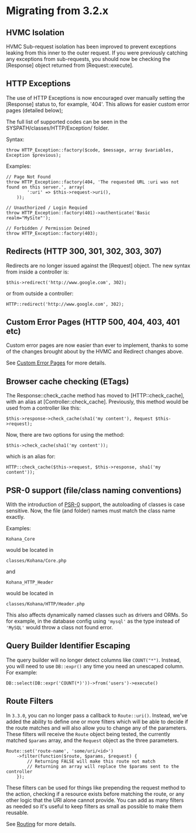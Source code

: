 # Migrating from 3.2.x

## HVMC Isolation

HVMC Sub-request isolation has been improved to prevent exceptions leaking from this inner to the outer request. If you were previously catching any exceptions from sub-requests, you should now be checking the [Response] object returned from [Request::execute].

## HTTP Exceptions

The use of HTTP Exceptions is now encouraged over manually setting the [Response] status to, for example, '404'. This allows for easier custom error pages (detailed below);

The full list of supported codes can be seen in the SYSPATH/classes/HTTP/Exception/ folder.

Syntax:

    throw HTTP_Exception::factory($code, $message, array $variables, Exception $previous);

Examples:

    // Page Not Found
    throw HTTP_Exception::factory(404, 'The requested URL :uri was not found on this server.', array(
            ':uri' => $this->request->uri(),
        ));

    // Unauthorized / Login Requied
    throw HTTP_Exception::factory(401)->authenticate('Basic realm="MySite"');

    // Forbidden / Permission Deined
    throw HTTP_Exception::factory(403);

## Redirects (HTTP 300, 301, 302, 303, 307)

Redirects are no longer issued against the [Request] object. The new syntax from inside a controller is:

    $this->redirect('http://www.google.com', 302);

or from outside a controller:

    HTTP::redirect('http://www.google.com', 302);

## Custom Error Pages (HTTP 500, 404, 403, 401 etc)

Custom error pages are now easier than ever to implement, thanks to some of the changes brought about by the HVMC and Redirect changes above.

See [Custom Error Pages](tutorials/error-pages) for more details.

## Browser cache checking (ETags)

The Response::check_cache method has moved to [HTTP::check_cache], with an alias at [Controller::check_cache]. Previously, this method would be used from a controller like this:

    $this->response->check_cache(sha1('my content'), Request $this->request);

Now, there are two options for using the method:

    $this->check_cache(sha1('my content'));

which is an alias for:

    HTTP::check_cache($this->request, $this->response, sha1('my content'));

## PSR-0 support (file/class naming conventions)

With the introduction of [PSR-0](https://github.com/php-fig/fig-standards/blob/master/accepted/PSR-0.md) support, the autoloading of classes is case sensitive. Now, the file (and folder) names must match the class name exactly.

Examples:

    Kohana_Core

would be located in

    classes/Kohana/Core.php

and

    Kohana_HTTP_Header

would be located in

    classes/Kohana/HTTP/Header.php

This also affects dynamically named classes such as drivers and ORMs. So for example, in the database config using `'mysql'` as the type instead of `'MySQL'` would throw a class not found error.

## Query Builder Identifier Escaping

The query builder will no longer detect columns like `COUNT("*")`. Instead, you will need to use `DB::expr()` any time you need an unescaped column. For example:

    DB::select(DB::expr('COUNT(*)'))->from('users')->execute()

## Route Filters

In `3.3.0`, you can no longer pass a callback to `Route::uri()`. Instead, we've added the ability to define one or more filters which will be able to decide if the route matches and will also allow you to change any of the parameters. These filters will receive the `Route` object being tested, the currently matched `$params` array, and the `Request` object as the three parameters.

    Route::set('route-name', 'some/uri/<id>')
        ->filter(function($route, $params, $request) {
            // Returning FALSE will make this route not match
            // Returning an array will replace the $params sent to the controller
        });

These filters can be used for things like prepending the request method to the action, checking if a resource exists before matching the route, or any other logic that the URI alone cannot provide. You can add as many filters as needed so it's useful to keep filters as small as possible to make them reusable.

See [Routing](routing#route-filters) for more details.
